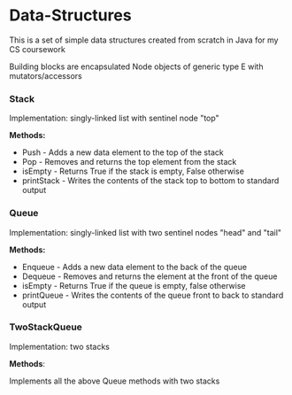 # Data-Structures
This is a set of simple data structures created from scratch in Java for my CS coursework

Building blocks are encapsulated Node objects of generic type E with mutators/accessors

### Stack

Implementation: singly-linked list with sentinel node "top" 

**Methods:**

- Push - Adds a new data element to the top of the stack
- Pop - Removes and returns the top element from the stack
- isEmpty - Returns True if the stack is empty, False otherwise
- printStack - Writes the contents of the stack top to bottom to standard output



### Queue

Implementation: singly-linked list with two sentinel nodes "head" and "tail"

**Methods:**

- Enqueue - Adds a new data element to the back of the queue
- Dequeue - Removes and returns the element at the front of the queue
- isEmpty - Returns True if the queue is empty, false otherwise
- printQueue - Writes the contents of the queue front to back to standard output



### TwoStackQueue

Implementation: two stacks

**Methods**: 

Implements all the above Queue methods with two stacks